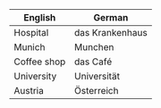 | English | German |
|---------|--------|
| Hospital | das Krankenhaus |
| Munich | Munchen |
| Coffee shop | das Café |
| University | Universität |
| Austria | Österreich |
